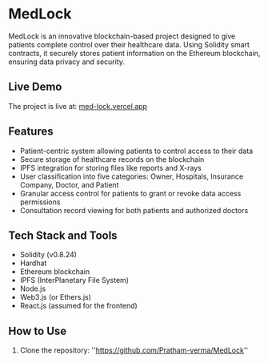 # MedLock

MedLock is an innovative blockchain-based project designed to give patients complete control over their healthcare data. Using Solidity smart contracts, it securely stores patient information on the Ethereum blockchain, ensuring data privacy and security.

## Live Demo

The project is live at: [med-lock.vercel.app](https://med-lock.vercel.app)

## Features

- Patient-centric system allowing patients to control access to their data
- Secure storage of healthcare records on the blockchain
- IPFS integration for storing files like reports and X-rays
- User classification into five categories: Owner, Hospitals, Insurance Company, Doctor, and Patient
- Granular access control for patients to grant or revoke data access permissions
- Consultation record viewing for both patients and authorized doctors

## Tech Stack and Tools

- Solidity (v0.8.24)
- Hardhat
- Ethereum blockchain
- IPFS (InterPlanetary File System)
- Node.js
- Web3.js (or Ethers.js)
- React.js (assumed for the frontend)

## How to Use

1. Clone the repository: ''https://github.com/Pratham-verma/MedLock''
